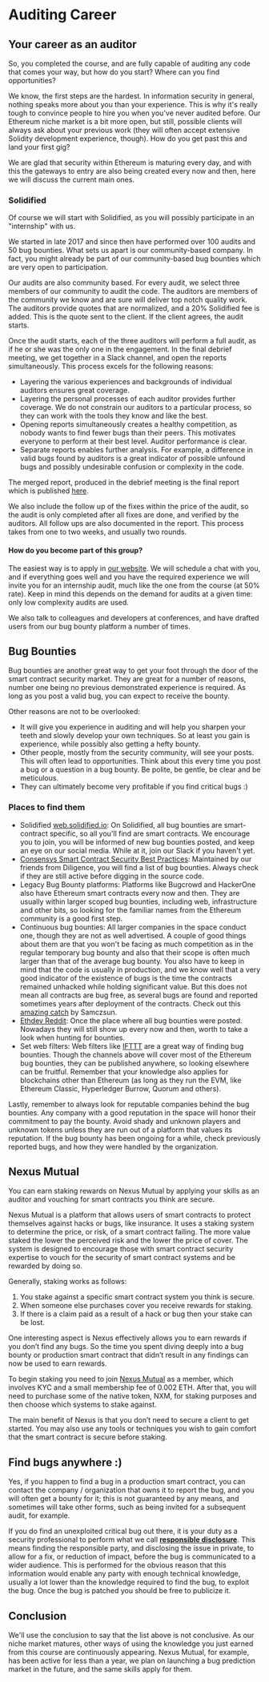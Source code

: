 # Auditing Career

## Your career as an auditor <a href="#your-career-as-an-auditor" id="your-career-as-an-auditor"></a>

So, you completed the course, and are fully capable of auditing any code that comes your way, but how do you start? Where can you find opportunities?

We know, the first steps are the hardest. In information security in general, nothing speaks more about you than your experience. This is why it's really tough to convince people to hire you when you've never audited before. Our Ethereum niche market is a bit more open, but still, possible clients will always ask about your previous work (they will often accept extensive Solidity development experience, though). How do you get past this and land your first gig?

We are glad that security within Ethereum is maturing every day, and with this the gateways to entry are also being created every now and then, here we will discuss the current main ones.

### Solidified <a href="#solidified" id="solidified"></a>

Of course we will start with Solidified, as you will possibly participate in an "internship" with us.

We started in late 2017 and since then have performed over 100 audits and 50 bug bounties. What sets us apart is our community-based company. In fact, you might already be part of our community-based bug bounties which are very open to participation.

Our audits are also community based. For every audit, we select three members of our community to audit the code. The auditors are members of the community we know and are sure will deliver top notch quality work. The auditors provide quotes that are normalized, and a 20% Solidified fee is added. This is the quote sent to the client. If the client agrees, the audit starts.

Once the audit starts, each of the three auditors will perform a full audit, as if he or she was the only one in the engagement. In the final debrief meeting, we get together in a Slack channel, and open the reports simultaneously. This process excels for the following reasons:

* Layering the various experiences and backgrounds of individual auditors ensures great coverage.
* Layering the personal processes of each auditor provides further coverage. We do not constrain our auditors to a particular process, so they can work with the tools they know and like the best.
* Opening reports simultaneously creates a healthy competition, as nobody wants to find fewer bugs than their peers. This motivates everyone to perform at their best level. Auditor performance is clear.
* Separate reports enables further analysis. For example, a difference in valid bugs found by auditors is a great indicator of possible unfound bugs and possibly undesirable confusion or complexity in the code.

The merged report, produced in the debrief meeting is the final report which is published [here](https://github.com/solidified-platform/audits).

We also include the follow up of the fixes within the price of the audit, so the audit is only completed after all fixes are done, and verified by the auditors. All follow ups are also documented in the report. This process takes from one to two weeks, and usually two rounds.

#### How do you become part of this group? <a href="#how-do-you-become-part-of-this-group" id="how-do-you-become-part-of-this-group"></a>

The easiest way is to apply in [our website](http://solidified.io). We will schedule a chat with you, and if everything goes well and you have the required experience we will invite you for an internship audit, much like the one from the course (at 50% rate). Keep in mind this depends on the demand for audits at a given time: only low complexity audits are used.

We also talk to colleagues and developers at conferences, and have drafted users from our bug bounty platform a number of times.

## Bug Bounties <a href="#bug-bounties" id="bug-bounties"></a>

Bug bounties are another great way to get your foot through the door of the smart contract security market. They are great for a number of reasons, number one being no previous demonstrated experience is required. As long as you post a valid bug, you can expect to receive the bounty.

Other reasons are not to be overlooked:

* It will give you experience in auditing and will help you sharpen your teeth and slowly develop your own techniques. So at least you gain is experience, while possibly also getting a hefty bounty.
* Other people, mostly from the security community, will see your posts. This will often lead to opportunities. Think about this every time you post a bug or a question in a bug bounty. Be polite, be gentle, be clear and be meticulous.
* They can ultimately become very profitable if you find critical bugs :)

### Places to find them <a href="#places-to-find-them" id="places-to-find-them"></a>

* Solidified [web.solidified.io](https://web.solidified.io): On Solidified, all bug bounties are smart-contract specific, so all you'll find are smart contracts. We encourage you to join, you will be informed of new bug bounties posted, and keep an eye on our social media. While at it, join our Slack if you haven't yet.
* [Consensys Smart Contract Security Best Practices](https://consensys.github.io/smart-contract-best-practices/bug\_bounty\_list/): Maintained by our friends from Diligence, you will find a list of bug bounties. Always check if they are still active before digging in the source code.
* Legacy Bug Bounty platforms: Platforms like Bugcrowd and HackerOne also have Ethereum smart contracts every now and then. They are usually within larger scoped bug bounties, including web, infrastructure and other bits, so looking for the familiar names from the Ethereum community is a good first step.
* Continuous bug bounties: All larger companies in the space conduct one, though they are not as well advertised. A couple of good things about them are that you won't be facing as much competition as in the regular temporary bug bounty and also that their scope is often much larger than that of the average bug bounty. You also have to keep in mind that the code is usually in production, and we know well that a very good indicator of the existence of bugs is the time the contracts remained unhacked while holding significant value. But this does not mean all contracts are bug free, as several bugs are found and reported sometimes years after deployment of the contracts. Check out this [amazing catch](https://samczsun.com/the-0x-vulnerability-explained) by Samczsun.
* [Ethdev Reddit](https://www.reddit.com/r/ethdev): Once the place where all bug bounties were posted. Nowadays they will still show up every now and then, worth to take a look when hunting for bounties.
* Set web filters: Web filters like [IFTTT](https://ifttt.com) are a great way of finding bug bounties. Though the channels above will cover most of the Ethereum bug bounties, they can be published anywhere, so looking elsewhere can be fruitful. Remember that your knowledge also applies for blockchains other than Ethereum (as long as they run the EVM, like Ethereum Classic, Hyperledger Burrow, Quorum and others).

Lastly, remember to always look for reputable companies behind the bug bounties. Any company with a good reputation in the space will honor their commitment to pay the bounty. Avoid shady and unknown players and unknown tokens unless they are run out of a platform that values its reputation. If the bug bounty has been ongoing for a while, check previously reported bugs, and how they were handled by the organization.

## Nexus Mutual <a href="#nexus-mutual" id="nexus-mutual"></a>

You can earn staking rewards on Nexus Mutual by applying your skills as an auditor and vouching for smart contracts you think are secure.

Nexus Mutual is a platform that allows users of smart contracts to protect themselves against hacks or bugs, like insurance. It uses a staking system to determine the price, or risk, of a smart contract failing. The more value staked the lower the perceived risk and the lower the price of cover. The system is designed to encourage those with smart contract security expertise to vouch for the security of smart contract systems and be rewarded by doing so.

Generally, staking works as follows:

1. You stake against a specific smart contract system you think is secure.
2. When someone else purchases cover you receive rewards for staking.
3. If there is a claim paid as a result of a hack or bug then your stake can be lost.

One interesting aspect is Nexus effectively allows you to earn rewards if you don’t find any bugs. So the time you spent diving deeply into a bug bounty or production smart contract that didn’t result in any findings can now be used to earn rewards.

To begin staking you need to join [Nexus Mutual](https://www.nexusmutual.io) as a member, which involves KYC and a small membership fee of 0.002 ETH. After that, you will need to purchase some of the native token, NXM, for staking purposes and then choose which systems to stake against.

The main benefit of Nexus is that you don’t need to secure a client to get started. You may also use any tools or techniques you wish to gain comfort that the smart contract is secure before staking.

## Find bugs anywhere :) <a href="#find-bugs-anywhere" id="find-bugs-anywhere"></a>

Yes, if you happen to find a bug in a production smart contract, you can contact the company / organization that owns it to report the bug, and you will often get a bounty for it; this is not guaranteed by any means, and sometimes will take other forms, such as being invited for a subsequent audit, for example.

If you do find an unexploited critical bug out there, it is your duty as a security professional to perform what we call [**responsible disclosure**](https://en.wikipedia.org/wiki/Responsible\_disclosure). This means finding the responsible party, and disclosing the issue in private, to allow for a fix, or reduction of impact, before the bug is communicated to a wider audience. This is performed for the obvious reason that this information would enable any party with enough technical knowledge, usually a lot lower than the knowledge required to find the bug, to exploit the bug. Once the bug is patched you should be free to publicize it.

## Conclusion <a href="#conclusion" id="conclusion"></a>

We'll use the conclusion to say that the list above is not conclusive. As our niche market matures, other ways of using the knowledge you just earned from this course are continuously appearing. Nexus Mutual, for example, has been active for less than a year, we plan on launching a bug prediction market in the future, and the same skills apply for them.

